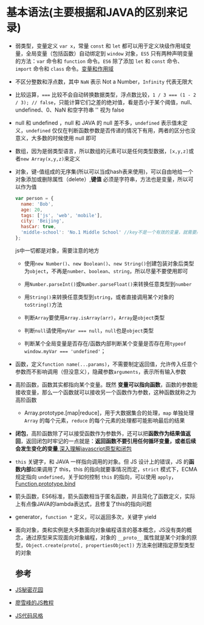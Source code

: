 # 基本语法(主要根据和JAVA的区别来记录)

- 弱类型，变量定义 `var x`，常量 `const` 和 `let` 都可以用于定义块级作用域变量，全局变量（包括函数）自动绑定到 `window` 对象，`ES5` 只有两种声明变量的方法：`var` 命令和 `function` 命令。`ES6` 除了添加 `let` 和 `const` 命令、`import` 命令和 `class` 命令。[变量和作用域](http://es6.ruanyifeng.com/#docs/let)

- 不区分整数和浮点数，其中 `NaN` 表示 Not a Number，`Infinity` 代表无限大

- 比较运算，`===` 比较不会自动转换数据类型，浮点数比较，`1 / 3 === (1 - 2 / 3); // false`，只能计算它们之差的绝对值，看是否小于某个阈值，null、undefined、0、NaN 和空字符串 '' 视为 false

- null 和 undefined ，null 和 JAVA 的 null 差不多，`undefined` 表示值未定义，`undefined` 仅仅在判断函数参数是否传递的情况下有用，两者的区分也没意义，大多数的时候使用 null 即可

- 数组，因为是弱类型语言，所以数组的元素可以是任何类型数据，`[x,y,z]`或者`new Array(x,y,z)`来定义

- 对象，键-值组成的无序集(所以可以当成hash表来使用)，可以自由地给一个对象添加或删除属性（delete）,**键值** 必须是字符串，方法也是变量，所以可以作为值

  ```javascript
  var person = {
    name: 'Bob',
    age: 20,
    tags: ['js', 'web', 'mobile'],
    city: 'Beijing',
    hasCar: true,
    'middle-school': 'No.1 Middle School' //key不是一个有效的变量，就需要用''括起来，且需用['xxx']来访问
  };
  ```

  js中一切都是对象，需要注意的地方

  - 使用`new Number()`、`new Boolean()`、`new String()`创建包装对象后类型为`object`，不再是`number`、`boolean`、`string`，所以尽量不要使用即可

  - 用`Number.parseInt()`或`Number.parseFloat()`来转换任意类型到`number`

  - 用`String()`来转换任意类型到`string`，或者直接调用某个对象的`toString()`方法

  - 判断`Array`要使用`Array.isArray(arr)`，`Array`是`object`类型

  - 判断`null`请使用`myVar === null`，`null`也是`object`类型

  - 判断某个全局变量是否存在/函数内部判断某个变量是否存在用`typeof window.myVar === 'undefined'`；

- 函数，定义`function name(...params)`，不需要制定返回值，允许传入任意个参数而不影响调用（但没意义），隐藏参数`arguments`，表示所有输入参数

- 高阶函数，函数其实都指向某个变量。既然 **变量可以指向函数**，函数的参数能接收变量，那么一个函数就可以接收另一个函数作为参数，这种函数就称之为高阶函数

  - Array.prototype.[map|reduce]，用于大数据集合的处理，`map` 单独处理 `Array` 的每个元素，`reduce` 的每个元素的处理都可能影响最后的结果

- **闭包**，高阶函数除了可以接受函数作为参数外，还可以把**函数作为结果值返回**，返回闭包时牢记的一点就是：**返回函数不要引用任何循环变量，或者后续会发生变化的变量**,[深入理解javascript原型和闭包](http://www.cnblogs.com/wangfupeng1988/p/3977924.html)

- `this` 关键字，和 JAVA 一样指向调用的对象。但 JS 设计上的错误，JS 的**函数内部**如果调用了 this，this 的指向就要事情况而定，`strict` 模式下，ECMA 规定指向 `undefined`，关于如何控制 `this` 的指向，可以使用 `apply`，[Function.prototype.bind](http://blog.csdn.net/alex8046/article/details/51909744)

- 箭头函数，ES6标准，箭头函数相当于匿名函数，并且简化了函数定义，实际上有点像JAVA的lambda表达式，且修复了this的指向问题

- generator，`function *` 定义，可以返回多次，关键字 yield

- 面向对象，类和实例是大多数面向对象编程语言的基本概念，JS没有类的概念，通过原型来实现面向对象编程，对象的 `__proto__` 属性就是某个对象的原型，`Object.create(proto[, propertiesObject])` 方法来创建指定原型类型的对象

  ## 参考

- [JS秘密花园](https://bonsaiden.github.io/JavaScript-Garden/zh/)

- [廖雪峰的JS教程](http://www.liaoxuefeng.com/wiki/001434446689867b27157e896e74d51a89c25cc8b43bdb3000)

- [JS代码风格](https://github.com/sivan/javascript-style-guide/blob/master/es5/README.md#types)
